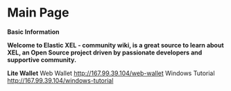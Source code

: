 # Main Page

**Basic Information**

**Welcome to Elastic XEL - community wiki, is a great source to learn about XEL, an Open Source project driven by passionate developers and supportive community.**

**Lite Wallet**
Web Wallet           http://167.99.39.104/web-wallet 
Windows Tutorial http://167.99.39.104/windows-tutorial




